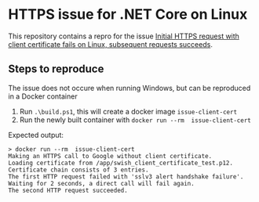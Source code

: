 # HTTPS issue for .NET Core on Linux

This repository contains a repro for the issue [Initial HTTPS request with client certificate fails on Linux, subsequent requests succeeds](https://github.com/dotnet/runtime/issues/37952).

## Steps to reproduce

The issue does not occure when running Windows, but can be reproduced in a Docker container

1. Run `.\build.ps1`, this will create a docker image `issue-client-cert`
2. Run the newly built container with `docker run --rm  issue-client-cert`

Expected output:

```
> docker run --rm  issue-client-cert
Making an HTTPS call to Google without client certificate.
Loading certificate from /app/swish_client_certificate_test.p12.
Certificate chain consists of 3 entries.
The first HTTP request failed with 'sslv3 alert handshake failure'.
Waiting for 2 seconds, a direct call will fail again.
The second HTTP request succeeded.
```